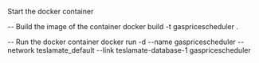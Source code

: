 Start the docker container

-- Build the image of the container
docker build -t gaspricescheduler .

-- Run the docker container
docker run -d --name gaspricescheduler --network teslamate_default --link teslamate-database-1 gaspricescheduler